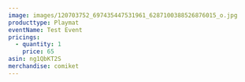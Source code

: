 ```yaml
---
image: images/120703752_697435447531961_6287100388526876015_o.jpg
producttype: Playmat
eventName: Test Event
pricings:
  - quantity: 1
    price: 65
asin: ng1QbKT2S
merchandise: comiket
---
```

